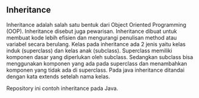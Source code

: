 ## Inheritance
Inheritance adalah salah satu bentuk dari Object Oriented Programming (OOP). Inheritance disebut juga pewarisan. Inheritance dibuat untuk membuat kode lebih efisien dan mengurangi penulisan method atau variabel secara berulang. Kelas pada inheritance ada 2 jenis yaitu kelas induk (superclass) dan kelas anak (subclass). Superclass memiliki komponen dasar yang diperlukan oleh subclass. Sedangkan subclass bisa menggunakan komponen yang ada pada superclass dan menambahkan komponen yang tidak ada di superclass. Pada java inheritance ditandai dengan kata extends setelah nama kelas.

Repository ini contoh inheritance pada Java.

